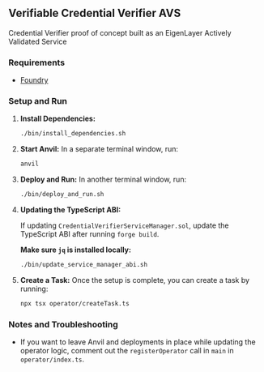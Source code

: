 ## Verifiable Credential Verifier AVS

Credential Verifier proof of concept built as an EigenLayer Actively Validated Service

### Requirements

- [Foundry](https://book.getfoundry.sh/getting-started/installation)

### Setup and Run

1. **Install Dependencies:**
    ```sh
    ./bin/install_dependencies.sh
    ```

2. **Start Anvil:**
    In a separate terminal window, run:
    ```sh
    anvil
    ```

3. **Deploy and Run:**
    In another terminal window, run:
    ```sh
    ./bin/deploy_and_run.sh
    ```

4. **Updating the TypeScript ABI:**
    
    If updating `CredentialVerifierServiceManager.sol`, update the TypeScript ABI after running `forge build`. 
    
    **Make sure `jq` is installed locally:**
    ```sh
    ./bin/update_service_manager_abi.sh
    ```

5. **Create a Task:**
    Once the setup is complete, you can create a task by running:
    ```sh
    npx tsx operator/createTask.ts
    ```

### Notes and Troubleshooting

- If you want to leave Anvil and deployments in place while updating the operator logic, comment out the `registerOperator` call in `main` in `operator/index.ts`.